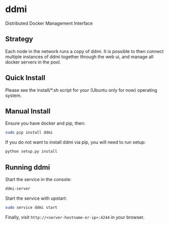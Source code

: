 ddmi
====

Distributed Docker Management Interface

## Strategy

Each node in the network runs a copy of ddmi. It is possible to then connect multiple instances of ddmi together through the web ui, and manage all docker servers in the pool.

## Quick Install

Please see the install/*.sh script for your (Ubuntu only for now) operating system.

## Manual Install

Ensure you have docker and pip, then:

```bash
sudo pip install ddmi
```

If you do not want to install ddmi via pip, you will need to run setup:

```python
python setup.py install
```

## Running ddmi

Start the service in the console:

```bash
ddmi-server
```

Start the service with upstart:

```bash
sudo service ddmi start
```

Finally, visit `http://<server-hostname-or-ip>:4244` in your browser.